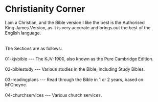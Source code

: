 # Christianity Corner

I am a Christian, and the Bible version I like the best is the Authorised<br>
King James Version, as it is very accurate and brings out the best of the<br>
English language.<br>
<br><br>
The Sections are as follows:<br>
<br>
01-kjvbible --- The KJV-1900, also known as the Pure Cambridge Edition.<br>
<br>
02-biblestudy --- Various studies in the Bible, including Study Bibles.<br>
<br>
03-readingplans --- Read through the Bible in 1 or 2 years, based on M'Cheyne.<br>
<br>
04-churchservices --- Various church services.<br>
<br>

